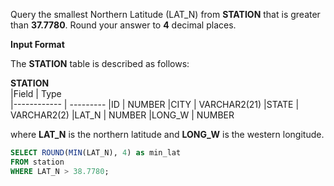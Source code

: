Query the smallest Northern Latitude (LAT_N) from __STATION__  that is greater than **37.7780**. Round your answer to **4** decimal places.

__Input Format__

The __STATION__ table is described as follows:

  __STATION__     
|Field        | Type                     
|------------ | ---------
|ID           | NUMBER
|CITY         | VARCHAR2(21)
|STATE        | VARCHAR2(2)
|LAT_N        | NUMBER
|LONG_W       | NUMBER

where __LAT_N__ is the northern latitude and __LONG_W__ is the western longitude.

```SQL
SELECT ROUND(MIN(LAT_N), 4) as min_lat
FROM station
WHERE LAT_N > 38.7780;
```

